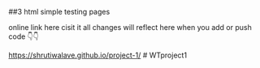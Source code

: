 ##3 html simple testing pages 

online link here cisit it all changes will reflect here when you add or push code 👇👇

https://shrutiwalave.github.io/project-1/
#   W T p r o j e c t 1  
 